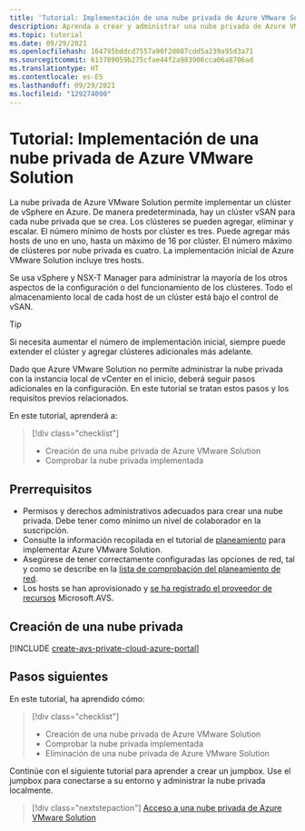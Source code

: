 ```yaml
---
title: 'Tutorial: Implementación de una nube privada de Azure VMware Solution'
description: Aprenda a crear y administrar una nube privada de Azure VMware Solution.
ms.topic: tutorial
ms.date: 09/29/2021
ms.openlocfilehash: 164795bddcd7557a90f2d087cdd5a239a95d3a71
ms.sourcegitcommit: 613789059b275cfae44f2a983906cca06a8706ad
ms.translationtype: HT
ms.contentlocale: es-ES
ms.lasthandoff: 09/29/2021
ms.locfileid: "129274090"
---
```

# <a name="tutorial-deploy-an-azure-vmware-solution-private-cloud"></a>Tutorial: Implementación de una nube privada de Azure VMware Solution

La nube privada de Azure VMware Solution permite implementar un clúster de vSphere en Azure. De manera predeterminada, hay un clúster vSAN para cada nube privada que se crea. Los clústeres se pueden agregar, eliminar y escalar.  El número mínimo de hosts por clúster es tres. Puede agregar más hosts de uno en uno, hasta un máximo de 16 por clúster. El número máximo de clústeres por nube privada es cuatro.  La implementación inicial de Azure VMware Solution incluye tres hosts. 

Se usa vSphere y NSX-T Manager para administrar la mayoría de los otros aspectos de la configuración o del funcionamiento de los clústeres. Todo el almacenamiento local de cada host de un clúster está bajo el control de vSAN.

>[!TIP]
>Si necesita aumentar el número de implementación inicial, siempre puede extender el clúster y agregar clústeres adicionales más adelante.

Dado que Azure VMware Solution no permite administrar la nube privada con la instancia local de vCenter en el inicio, deberá seguir pasos adicionales en la configuración.  En este tutorial se tratan estos pasos y los requisitos previos relacionados.

En este tutorial, aprenderá a:

> [!div class="checklist"]
> * Creación de una nube privada de Azure VMware Solution
> * Comprobar la nube privada implementada

## <a name="prerequisites"></a>Prerrequisitos

- Permisos y derechos administrativos adecuados para crear una nube privada. Debe tener como mínimo un nivel de colaborador en la suscripción.
- Consulte la información recopilada en el tutorial de [planeamiento](plan-private-cloud-deployment.md) para implementar Azure VMware Solution.
- Asegúrese de tener correctamente configuradas las opciones de red, tal y como se describe en la [lista de comprobación del planeamiento de red](tutorial-network-checklist.md).
- Los hosts se han aprovisionado y [se ha registrado el proveedor de recursos](deploy-azure-vmware-solution.md#register-the-microsoftavs-resource-provider) Microsoft.AVS.

## <a name="create-a-private-cloud"></a>Creación de una nube privada

[!INCLUDE [create-avs-private-cloud-azure-portal](includes/create-private-cloud-azure-portal-steps.md)]

## <a name="next-steps"></a>Pasos siguientes

En este tutorial, ha aprendido cómo:

> [!div class="checklist"]
> * Creación de una nube privada de Azure VMware Solution
> * Comprobar la nube privada implementada
> * Eliminación de una nube privada de Azure VMware Solution

Continúe con el siguiente tutorial para aprender a crear un jumpbox. Use el jumpbox para conectarse a su entorno y administrar la nube privada localmente.


> [!div class="nextstepaction"]
> [Acceso a una nube privada de Azure VMware Solution](tutorial-access-private-cloud.md)
